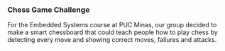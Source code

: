 ### Chess Game Challenge
For the Embedded Systems course at PUC Minas, our group decided to make a smart chessboard that could teach people how to play chess by detecting every move and showing correct moves, failures and attacks.
